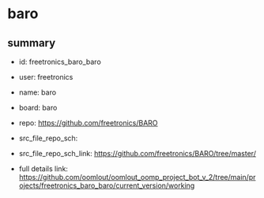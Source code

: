 # baro
 
## summary 
* id: freetronics_baro_baro
* user: freetronics
* name: baro
* board: baro
* repo: https://github.com/freetronics/BARO



* src_file_repo_sch: 
* src_file_repo_sch_link: https://github.com/freetronics/BARO/tree/master/
* full details link: https://github.com/oomlout/oomlout_oomp_project_bot_v_2/tree/main/projects/freetronics_baro_baro/current_version/working  






